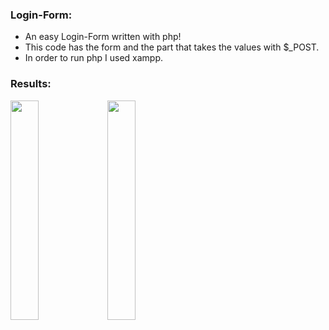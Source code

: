 ### Login-Form:

  * An easy Login-Form written with php!
  * This code has the form and the part that takes the values with $_POST.
  * In order to run php I used xampp.

### Results:
  
  <img src="https://user-images.githubusercontent.com/88382457/128203602-52740221-c6ab-482f-a79c-905f8844b8c1.png" width=30%; />
  <img src="https://user-images.githubusercontent.com/88382457/128203796-0ba070e9-db9b-4e25-9e25-4a81cfaaa4f5.png" width=30%; />

